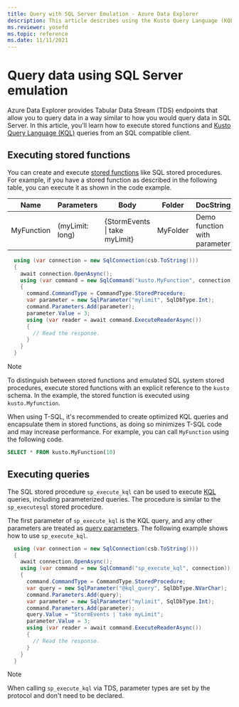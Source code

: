 ```yaml
---
title: Query with SQL Server Emulation - Azure Data Explorer
description: This article describes using the Kusto Query Language (KQL) or T-SQL over TDS in Azure Data Explorer.
ms.reviewer: yosefd
ms.topic: reference
ms.date: 11/11/2021
---
```

# Query data using SQL Server emulation

Azure Data Explorer provides Tabular Data Stream (TDS) endpoints that allow you to query data in a way similar to how you would query data in SQL Server. In this article, you'll learn how to execute stored functions and [Kusto Query Language (KQL)](kusto/query/index.md) queries from an SQL compatible client.

## Executing stored functions

You can create and execute [stored functions](kusto/query/schema-entities/stored-functions.md) like SQL stored procedures. For example, if you have a stored function as described in the following table, you can execute it as shown in the code example.

|Name |Parameters|Body|Folder|DocString
|---|---|---|---|---|
|MyFunction |(myLimit: long)| {StormEvents &#124; take myLimit}|MyFolder|Demo function with parameter|

```csharp
  using (var connection = new SqlConnection(csb.ToString()))
  {
    await connection.OpenAsync();
    using (var command = new SqlCommand("kusto.MyFunction", connection))
    {
      command.CommandType = CommandType.StoredProcedure;
      var parameter = new SqlParameter("mylimit", SqlDbType.Int);
      command.Parameters.Add(parameter);
      parameter.Value = 3;
      using (var reader = await command.ExecuteReaderAsync())
      {
        // Read the response.
      }
    }
  }
```

> [!NOTE]
> To distinguish between stored functions and emulated SQL system stored procedures, execute stored functions with an explicit reference to the `kusto` schema. In the example, the stored function is executed using `kusto.Myfunction`.

When using T-SQL, it's recommended to create optimized KQL queries and encapsulate them in stored functions, as doing so minimizes T-SQL code and may increase performance. For example, you can call `MyFunction` using the following code.

```sql
SELECT * FROM kusto.MyFunction(10)
```

## Executing queries

The SQL stored procedure `sp_execute_kql` can be used to execute [KQL](/kusto/query/index.md) queries, including parameterized queries. The procedure is similar to the `sp_executesql` stored procedure.

The first parameter of `sp_execute_kql` is the KQL query, and any other parameters are treated as [query parameters](kusto/query/queryparametersstatement.md). The following example shows how to use `sp_execute_kql`.

```csharp
  using (var connection = new SqlConnection(csb.ToString()))
  {
    await connection.OpenAsync();
    using (var command = new SqlCommand("sp_execute_kql", connection))
    {
      command.CommandType = CommandType.StoredProcedure;
      var query = new SqlParameter("@kql_query", SqlDbType.NVarChar);
      command.Parameters.Add(query);
      var parameter = new SqlParameter("mylimit", SqlDbType.Int);
      command.Parameters.Add(parameter);
      query.Value = "StormEvents | take myLimit";
      parameter.Value = 3;
      using (var reader = await command.ExecuteReaderAsync())
      {
        // Read the response.
      }
    }
  }
```

> [!NOTE]
> When calling `sp_execute_kql` via TDS, parameter types are set by the protocol and don't need to be declared.
